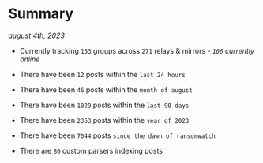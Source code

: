 
# Summary
_august 4th, 2023_

- Currently tracking `153` groups across `271` relays & mirrors - _`106` currently online_

- There have been `12` posts within the `last 24 hours`

- There have been `46` posts within the `month of august`

- There have been `1029` posts within the `last 90 days`

- There have been `2353` posts within the `year of 2023`

- There have been `7044` posts `since the dawn of ransomwatch`

- There are `80` custom parsers indexing posts
